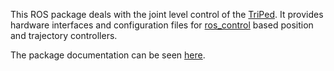 
This ROS package deals with the joint level control of the [TriPed](https://triped-robot.github.io/).
It provides hardware interfaces and configuration files for [ros_control](http://wiki.ros.org/ros_control)  based position and trajectory controllers.

The package documentation can be seen [here](https://triped-robot.github.io/joint_level_control/).
